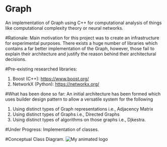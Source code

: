 # Graph
An implementation of Graph using C++ for computational analysis of things like computational complexity theory or neural networks. 


#Rationale: 
Main motivation for this project was to create an infrastructure for experimental purposes. 
There exists a huge number of libraries which contains a far better implementation of the Graph, however, those fail to explain their architecture and justify the reason behind their architectural decisions. 

#Pre-existing researched libraries:
1. Boost (C++): https://www.boost.org/
2. NetworkX (Python): https://networkx.org/

#What has been done so far:
An initial architecture has been formed which uses builder design pattern to allow a versatile system for the following
1. Using distinct types of Graph representations i.e., Adjacency Matrix
2. Using distinct types of Graphs i.e., Directed Graphs
3. Using distinct types of algorithms on those graphs i.e., Djkestra. 

#Under Progress:
Implementation of classes. 

#Conceptual Class Diagram. 
![My animated logo](/development/Graph.jpg)

 
